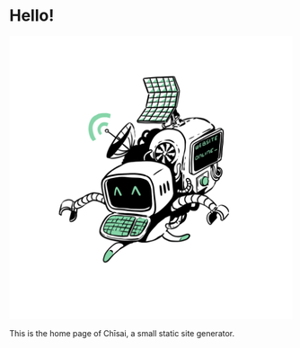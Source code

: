 # Hello!

![Chisai logo](medias/chisai_square.png)

This is the home page of Chīsai, a small static site generator.